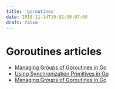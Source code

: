 ```yaml
---
title: 'goroutines'
date: 2018-11-14T19:02:50-07:00
draft: false
---
```


# Goroutines articles

* [Managing Groups of Goroutines in Go](https://medium.com/swlh/managing-groups-of-gorutines-in-go-ee7523e3eaca)
* [Using Synchronization Primitives in Go](https://medium.com/better-programming/using-synchronization-primitives-in-go-mutex-waitgroup-once-2e50359cb0a7)
* [Managing Groups of Goroutines in Go](https://medium.com/swlh/managing-groups-of-gorutines-in-go-ee7523e3eaca)